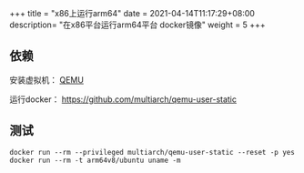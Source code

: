 +++
title = "x86上运行arm64"
date =  2021-04-14T11:17:29+08:00
description= "在x86平台运行arm64平台 docker镜像"
weight = 5
+++

## 依赖

安装虚拟机： [QEMU](https://www.qemu.org/download/)

运行docker： https://github.com/multiarch/qemu-user-static

## 测试

```shell
docker run --rm --privileged multiarch/qemu-user-static --reset -p yes
docker run --rm -t arm64v8/ubuntu uname -m
```